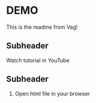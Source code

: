 # DEMO

This is the readme from Vag!

## Subheader

Watch tutorial in YouTube

## Subheader

1. Open html file in your browser